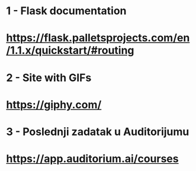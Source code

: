# 1 -  Flask documentation
# https://flask.palletsprojects.com/en/1.1.x/quickstart/#routing

# 2 - Site with GIFs
# https://giphy.com/

# 3 - Poslednji zadatak u Auditorijumu
# https://app.auditorium.ai/courses
